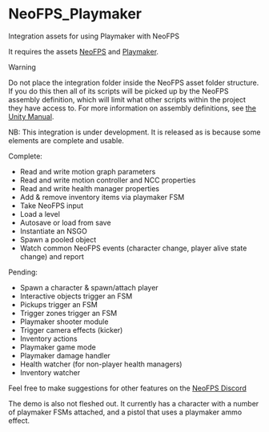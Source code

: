 # NeoFPS_Playmaker
Integration assets for using Playmaker with NeoFPS

It requires the assets [NeoFPS](https://assetstore.unity.com/packages/templates/systems/neofps-150179?aid=1011l58Ft) and [Playmaker](https://assetstore.unity.com/packages/tools/visual-scripting/playmaker-368?aid=1011l58Ft).

> [!WARNING]
> Do not place the integration folder inside the NeoFPS asset folder structure. If you do this then all of its scripts will be picked up by the NeoFPS assembly definition, which will limit what other scripts within the project they have access to. For more information on assembly definitions, see [the Unity Manual](https://docs.unity3d.com/Manual/ScriptCompilationAssemblyDefinitionFiles.html).

NB: This integration is under development. It is released as is because some elements are complete and usable.

Complete:
- Read and write motion graph parameters
- Read and write motion controller and NCC properties
- Read and write health manager properties
- Add & remove inventory items via playmaker FSM
- Take NeoFPS input
- Load a level
- Autosave or load from save
- Instantiate an NSGO
- Spawn a pooled object
- Watch common NeoFPS events (character change, player alive state change) and report

Pending:
- Spawn a character & spawn/attach player
- Interactive objects trigger an FSM
- Pickups trigger an FSM
- Trigger zones trigger an FSM
- Playmaker shooter module
- Trigger camera effects (kicker)
- Inventory actions
- Playmaker game mode
- Playmaker damage handler
- Health watcher (for non-player health managers)
- Inventory watcher

Feel free to make suggestions for other features on the [NeoFPS Discord](https://discord.neofps.com) 

The demo is also not fleshed out. It currently has a character with a number of playmaker FSMs attached, and a pistol that uses a playmaker ammo effect.
